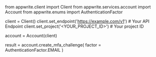 from appwrite.client import Client
from appwrite.services.account import Account
from appwrite.enums import AuthenticationFactor

client = Client()
client.set_endpoint('https://example.com/v1') # Your API Endpoint
client.set_project('<YOUR_PROJECT_ID>') # Your project ID

account = Account(client)

result = account.create_mfa_challenge(
    factor = AuthenticationFactor.EMAIL
)
